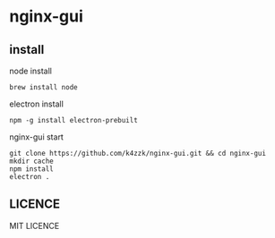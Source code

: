 # nginx-gui

install
-------

node install

```
brew install node
```

electron install

```
npm -g install electron-prebuilt
```


nginx-gui start
```
git clone https://github.com/k4zzk/nginx-gui.git && cd nginx-gui
mkdir cache
npm install
electron .
```

LICENCE
-------
MIT LICENCE